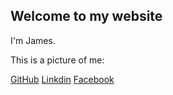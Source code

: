 ## Welcome to my website

I'm James.

This is a picture of me:


[GitHub](https://github.com/limitedgit)
[Linkdin](https://www.linkedin.com/in/james-wang-2a1573191/)
[Facebook](https://www.facebook.com/james.wang.984)


